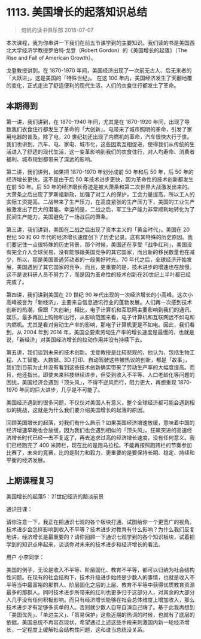 # 1113. 美国增长的起落知识总结
> 何帆的读书俱乐部
2018-07-07

本次课程，我为你串讲一下我们在前五节课学到的主要知识。我们读的书是美国西北大学经济学教授罗伯特·戈登（Robert Gordon）的《美国增长的起落》（The Rise and Fall of American Growth）。

戈登教授讲到，在 1870-1970 年间，美国经济出现了一次前无古人、后无来者的「大跃进」。这是美国的「特殊世纪」。 在这 100 年内，美国经济发生了天翻地覆的变化，正式走进了舒适便利的现代生活，人们的衣食住行都发生了革命。

## 本期得到
第一讲，我们讲到，在 1870-1940 年间，尤其是在 1870-1920 年间，出现了导致我们衣食住行都发生了革命的「大创新」。电带来了城市照明的革命，引发了家用电器的普及。除了电，20 世纪初还出现了内燃机的革命，汽车很快大行于世。我们也讲到，汽车、电、家电、城市化，这些因素互相促进，使得我们从传统的生活进入了舒适的现代生活，这一变革影响到我们的衣食住行，对人均寿命、消费者福利、城市规划都带来了深远的影响。

第二讲，我们讲到，如果把 1870-1970 年划分成前 50 年和后 50 年，后 50 年的经济增长更快。这不是由于后 50 年技术进步更快，因为革命性的技术创新都发生在前 50 年。后 50 年的经济增长奇迹是被大萧条和第二次世界大战激发出来的。大萧条之后出现了罗斯福新政，加强了对工人的保护，工会力量提高，所以工人的实际工资提高。二战带来了生产压力，在高度紧张的生产压力下，美国的工业生产被激发出了巨大的潜能。幸运的是，二战之后，军工生产能力非常顺利地转化为了民间生产能力，美国避免了一场战后的萧条。

第三讲，我们讲到，美国在二战之后出现了资本主义的「黄金时代」。美国在 20 世纪 50 和 60 年代的经济增长速度创下了历史记录。这有其特殊的历史原因。我们要记住一点很特殊的历史背景，那个时候，美国还在享受「战争红利」，美国没有完全介入全球贸易，没有能够跟美国竞争的其它国家，而且新的移民数量也在减少，所以，那是美国普通劳动者的一段美好时光。70 年代之后，全球经济开始发展，美国遇到了其它国家的竞争，而且，更重要的是，技术进步的增速也在放慢。这不是说科研人员不努力了，而是因为革命性的技术创新在20世纪上半叶都已经完成了。

第四讲，我们讲到美国在 20 世纪 90 年代出现的一次经济增长的小高峰。这次小高峰被誉为「新经济」，主要来自信息通讯行业的蓬勃发展。人们再一次感到技术创新的热潮，但跟「大创新」相比，电子计算机和互联网主要影响到我们的通讯、娱乐，最多再加上购物和出行，从影响范围来看，电子计算机和互联网远不如电和内燃机。尤其是看对劳动生产率的影响，那电子计算机更是不如电。因此，我们看到，从 2004 年到 2014 年，美国全要素劳动生产率的增长速度是最慢的，也就是说，「新经济」对美国经济增长的拉动作用并没有持续下去。

第五讲，我们谈到未来的技术创新。戈登教授是比较悲观的，他认为，包括生物工程、人工智能、大数据、3D 打印、自动驾驶这些被热议的创新，都是「故事」，我们到目前为止并没有看到这些技术创新确实带来了劳动生产率的大幅度提高。而且，他还指出，即使未来科技继续进步，但受到收入不平等、人口老龄化等问题的困扰，美国经济会遇到「顶头风」，不得不逆风而行，阻力更大，再想重现 1870-1970 年间的巨大进步，几乎是不可能了。

美国经济遇到的很多问题，不仅仅对美国人有意义，整个全球经济都可能会遇到相似的挑战，这就是为什么我们要介绍美国增长的起落的原因。

回顾美国增长的起落，对我们有什么启示？如果美国经济增速放缓，意味着中国的经济增速早晚也会放缓，因为我们也会遇到相似的「顶头风」。狂飙突进的高速经济增长时代已经一去不复返了，再去追求过高的经济增长速度，没有任何意义。我们已经跑完了 400 米跨栏，现在比的是跑马拉松。不能再按照跑跨栏的节奏参加比赛了，未来的竞赛，比的是耐力和毅力，更重要的是要保持长期、稳定、持续和平衡的经济发展。

## 上期课程复习
美国增长的起落5：21世纪经济的黯淡前景

通识日课：

请你注意一下，我正在把通识七观的各个板块打通，试图给你一个更宽广的视角。技术进步会怎样影响到收入不平等？技术进步对教育有什么影响？为什么我们反复地讲，经济增长是最重要的？请你回顾一下通识七观学到的各个知识板块，试着把学到的知识点串起来，谈谈你对未来的技术进步和经济增长的看法。

用户 小李同学：

美国的例子，无论是收入不平等、阶层固化、教育不平等，都可以归纳为社会结构性问题。在现有的社会结构下，技术升级进步始终是少数人的事情，也就是收入不平等当中最富裕的那群人、阶层固化之后的上层、教育不平等中获得优质教育资源最多的那群人。同时技术进步所带来的红利也更多归于这部分人，对其余的大部分人几乎没有任何积极影响。而只有经济增长能够在社会总体维度上增加收入，那么技术进步才有足够多买单的人。否则就少数人自导自演自己嗨了。基于此我再想到「美国优先」、「单边主义」、「贸易保护」这些近期的热词的时候，也就有了底层的依据。美国总统不再容忍现状，希望通过上述这些手段来刺激国内新一轮经济增长，一定程度上缓解社会结构性问题，这和谁当总统没关系。





